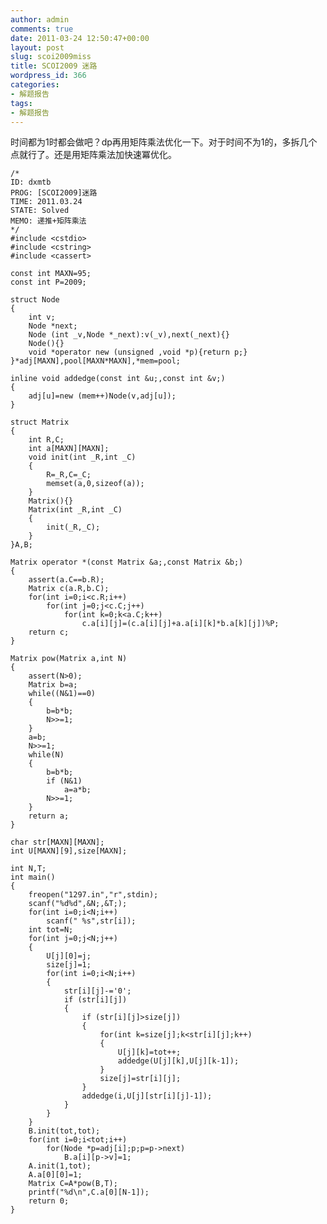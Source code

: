 ```yaml
---
author: admin
comments: true
date: 2011-03-24 12:50:47+00:00
layout: post
slug: scoi2009miss
title: SCOI2009 迷路
wordpress_id: 366
categories:
- 解题报告
tags:
- 解题报告
---
```


时间都为1时都会做吧？dp再用矩阵乘法优化一下。对于时间不为1的，多拆几个点就行了。还是用矩阵乘法加快速冪优化。

    
    
    /*
    ID: dxmtb
    PROG: [SCOI2009]迷路 
    TIME: 2011.03.24
    STATE: Solved
    MEMO: 递推+矩阵乘法
    */
    #include <cstdio>
    #include <cstring>
    #include <cassert>
    
    const int MAXN=95;
    const int P=2009;
    
    struct Node
    {
    	int v;
    	Node *next;
    	Node (int _v,Node *_next):v(_v),next(_next){}
    	Node(){}
    	void *operator new (unsigned ,void *p){return p;}
    }*adj[MAXN],pool[MAXN*MAXN],*mem=pool;
    
    inline void addedge(const int &u;,const int &v;)
    {
    	adj[u]=new (mem++)Node(v,adj[u]);
    }
    
    struct Matrix
    {
    	int R,C;
    	int a[MAXN][MAXN];
    	void init(int _R,int _C)
    	{
    		R=_R,C=_C;
    		memset(a,0,sizeof(a));
    	}
    	Matrix(){}
    	Matrix(int _R,int _C)
    	{
    		init(_R,_C);
    	}
    }A,B;
    
    Matrix operator *(const Matrix &a;,const Matrix &b;)
    {
    	assert(a.C==b.R);
    	Matrix c(a.R,b.C);
    	for(int i=0;i<c.R;i++)
    		for(int j=0;j<c.C;j++)
    			for(int k=0;k<a.C;k++)
    				c.a[i][j]=(c.a[i][j]+a.a[i][k]*b.a[k][j])%P;
    	return c;
    }
    
    Matrix pow(Matrix a,int N)
    {
    	assert(N>0);
    	Matrix b=a;
    	while((N&1)==0)
    	{
    		b=b*b;
    		N>>=1;
    	}
    	a=b;
    	N>>=1;
    	while(N)
    	{
    		b=b*b;
    		if (N&1)
    			a=a*b;
    		N>>=1;
    	}
    	return a;
    }
    
    char str[MAXN][MAXN];
    int U[MAXN][9],size[MAXN];
    
    int N,T;
    int main()
    {
    	freopen("1297.in","r",stdin);
    	scanf("%d%d",&N;,&T;);
    	for(int i=0;i<N;i++)
    		scanf(" %s",str[i]);
    	int tot=N;
    	for(int j=0;j<N;j++)
    	{
    		U[j][0]=j;	
    		size[j]=1;
    		for(int i=0;i<N;i++)
    		{
    			str[i][j]-='0';
    			if (str[i][j])
    			{
    				if (str[i][j]>size[j])
    				{
    					for(int k=size[j];k<str[i][j];k++)
    					{
    						U[j][k]=tot++;
    						addedge(U[j][k],U[j][k-1]);
    					}
    					size[j]=str[i][j];
    				}
    				addedge(i,U[j][str[i][j]-1]);
    			}
    		}
    	}
    	B.init(tot,tot);
    	for(int i=0;i<tot;i++)
    		for(Node *p=adj[i];p;p=p->next)
    			B.a[i][p->v]=1;
    	A.init(1,tot);
    	A.a[0][0]=1;
    	Matrix C=A*pow(B,T);
    	printf("%d\n",C.a[0][N-1]);
    	return 0;
    }
    
